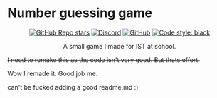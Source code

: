 # Number guessing game

<div align="center">

[![GitHub Repo stars](https://img.shields.io/github/stars/immortalterror/Number-guessing-game?style=plastic)](https://www.youtube.com/watch?v=dQw4w9WgXcQ)
[![Discord](https://img.shields.io/discord/760686151736229938?label=Discord&style=plastic)](https://discord.gg/pqAFVCKZhz)
[![GitHub](https://img.shields.io/github/license/ImmortalTerror/Number-guessing-game)](https://github.com/ImmortalTerror/Number-guessing-game/blob/main/LICENCE)
[![Code style: black](https://img.shields.io/badge/code%20style-black-000000.svg)](https://github.com/psf/black)

A small game I made for IST at school.

</div>

~~I need to remake this as the code isn't very good. But thats effort.~~

Wow I remade it. Good job me.

can't be fucked adding a good readme.md :)
